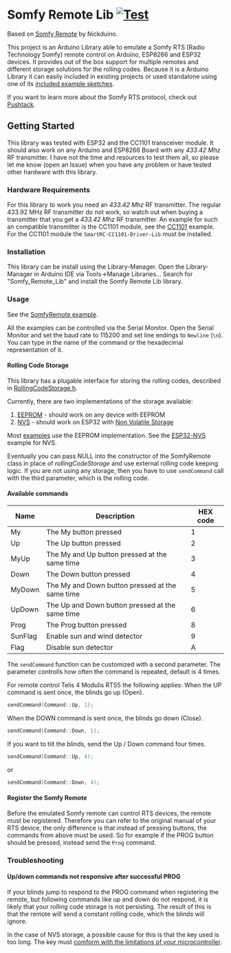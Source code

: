 # Somfy Remote Lib [![Test](https://github.com/Legion2/Somfy_Remote_Lib/workflows/Test/badge.svg)](https://github.com/Legion2/Somfy_Remote_Lib/actions?query=event%3Apush+workflow%3Atest)

Based on [Somfy Remote](https://github.com/Nickduino/Somfy_Remote) by Nickduino.

This project is an Arduino Library able to emulate a Somfy RTS (Radio Technology Somfy) remote control on Arduino, ESP8266 and ESP32 devices.
It provides out of the box support for multiple remotes and different storage solutions for the rolling codes.
Because it is a Arduino Library it can easily included in existing projects or used standalone using one of its [included example sketches](examples/).

If you want to learn more about the Somfy RTS protocol, check out [Pushtack](https://pushstack.wordpress.com/somfy-rts-protocol/).

## Getting Started

This library was tested with ESP32 and the CC1101 transceiver module.
It should also work on any Arduino and ESP8266 Board with any *433.42 Mhz* RF transmitter.
I have not the time and resources to test them all, so please let me know (open an Issue) when you have any problem or have tested other hardware with this library.

### Hardware Requirements

For this library to work you need an *433.42 Mhz* RF transmitter.
The regular 433.92 MHz RF transmitter do not work, so watch out when buying a transmitter that you get a *433.42 Mhz* RF transmitter.
An example for such an compatible transmitter is the CC1101 module, see the [CC1101](examples/CC1101/CC1101.ino) example.
For the CC1101 module the `SmartRC-CC1101-Driver-Lib` must be installed.

### Installation

This library can be install using the Library-Manager.
Open the Library-Manager in Arduino IDE via Tools->Manage Libraries...
Search for "Somfy_Remote_Lib" and install the Somfy Remote Lib library.

### Usage

See the [SomfyRemote example](examples/SomfyRemote/SomfyRemote.ino).

All the examples can be controlled via the Serial Monitor.
Open the Serial Monitor and set the baud rate to 115200 and set line endings to `Newline` (`\n`).
You can type in the name of the command or the hexadecimal representation of it.

#### Rolling Code Storage

This library has a plugable interface for storing the rolling codes, described in [RollingCodeStorage.h](src/RollingCodeStorage.h).

Currently, there are two implementations of the storage available:

1. [EEPROM](src/EEPROMRollingCodeStorage.cpp) - should work on any device with EEPROM
2. [NVS](src/NVSRollingCodeStorage.cpp) - should work on ESP32 with [Non Volatile Storage](https://docs.espressif.com/projects/esp-idf/en/latest/esp32/api-reference/storage/nvs_flash.html)

Most [examples](examples/) use the EEPROM implementation. See the [ESP32-NVS](examples/ESP32-NVS/ESP32-NVS.ino) example for NVS.

Eventually you can pass NULL into the constructor of the SomfyRemote class in place of *rollingCodeStorage* and use external rolling code keeping logic. 
If you are not using any storage, then you have to use `sendCommand` call with the third parameter, which is the rolling code.

#### Available commands

| Name    | Description                                     | HEX code |
|---------|-------------------------------------------------|----------|
| My      | The My button pressed                           | 1        |
| Up      | The Up button pressed                           | 2        |
| MyUp    | The My and Up button pressed at the same time   | 3        |
| Down    | The Down button pressed                         | 4        |
| MyDown  | The My and Down button pressed at the same time | 5        |
| UpDown  | The Up and Down button pressed at the same time | 6        |
| Prog    | The Prog button pressed                         | 8        |
| SunFlag | Enable sun and wind detector                    | 9        |
| Flag    | Disable sun detector                            | A        |

The `sendCommand` function can be customized with a second parameter.
The parameter controlls how often the command is repeated, default is 4 times.

For remote control Telis 4 Modulis RTS5 the following applies:
When the UP command is sent once, the blinds go up (Open).
```cpp
sendCommand(Command::Up, 1);
```
When the DOWN command is sent once, the blinds go down (Close).
```cpp
sendCommand(Command::Down, 1);
```
If you want to tilt the blinds, send the Up / Down command four times.
```cpp
sendCommand(Command::Up, 4);
```
or
```cpp
sendCommand(Command::Down, 4);
```

#### Register the Somfy Remote

Before the emulated Somfy remote can control RTS devices, the remote must be registered.
Therefore you can refer to the original manual of your RTS device, the only difference is that instead of pressing buttons, the commands from above must be used.
So for example if the PROG button should be pressed, instead send the `Prog` command.

### Troubleshooting

#### Up/down commands not responsive after successful PROG

If your blinds jump to respond to the PROG command when registering the remote, but following commands like up and down do not respond, it is likely that your rolling code storage is not persisting. The result of this is that the remote will send a constant rolling code, which the blinds will ignore.

In the case of NVS storage, a possible cause for this is that the key used is too long. The key must [comform with the limitations of your microcontroller](https://docs.espressif.com/projects/esp-idf/en/latest/esp32/api-reference/storage/nvs_flash.html#keys-and-values).
